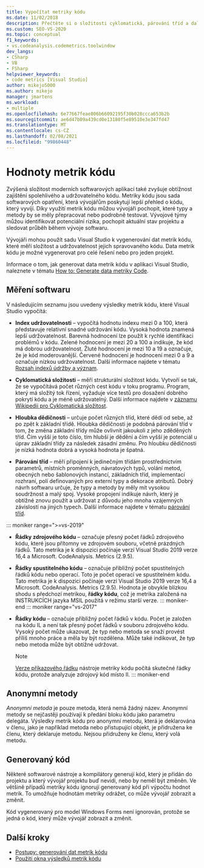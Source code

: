 ```yaml
---
title: Vypočítat metriky kódu
ms.date: 11/02/2018
description: Přečtěte si o složitosti cyklomatická, párování tříd a dalších metrikách kódu sady Visual Studio. Podívejte se, jak metriky můžou sledovat průběh vývoje a identifikovat rizika.
ms.custom: SEO-VS-2020
ms.topic: conceptual
f1_keywords:
- vs.codeanalysis.codemetrics.toolwindow
dev_langs:
- CSharp
- VB
- FSharp
helpviewer_keywords:
- code metrics [Visual Studio]
author: mikejo5000
ms.author: mikejo
manager: jmartens
ms.workload:
- multiple
ms.openlocfilehash: 6e77667feae806b66092195f30b028ccca653b2b
ms.sourcegitcommit: ae6d47b09a439cd0e13180f5e89510e3e347fd47
ms.translationtype: MT
ms.contentlocale: cs-CZ
ms.lasthandoff: 02/08/2021
ms.locfileid: "99860448"
---
```

# <a name="code-metrics-values"></a>Hodnoty metrik kódu

Zvýšená složitost moderních softwarových aplikací také zvyšuje obtížnost zajištění spolehlivého a udržovatelného kódu. Metriky kódu jsou sada softwarových opatření, která vývojářům poskytují lepší přehled o kódu, který vyvíjí. Díky využití metrik kódu můžou vývojáři pochopit, které typy a metody by se měly přepracovat nebo podrobně testovat. Vývojové týmy můžou identifikovat potenciální rizika, pochopit aktuální stav projektu a sledovat průběh během vývoje softwaru.

Vývojáři mohou použít sadu Visual Studio k vygenerování dat metrik kódu, které měří složitost a udržovatelnost jejich spravovaného kódu. Data metrik kódu je možné vygenerovat pro celé řešení nebo pro jeden projekt.

Informace o tom, jak generovat data metrik kódu v aplikaci Visual Studio, naleznete v tématu [How to: Generate data metriky Code](../code-quality/how-to-generate-code-metrics-data.md).

## <a name="software-measurements"></a>Měření softwaru

V následujícím seznamu jsou uvedeny výsledky metrik kódu, které Visual Studio vypočítá:

- **Index udržovatelnosti** – vypočítá hodnotu indexu mezi 0 a 100, která představuje relativní snadné udržování kódu. Vysoká hodnota znamená lepší udržovatelnost. Barevná hodnocení lze použít k rychlé identifikaci problémů v kódu. Zelené hodnocení je mezi 20 a 100 a indikuje, že kód má dobrou udržovatelnost. Žluté hodnocení je mezi 10 a 19 a označuje, že je kód moderovanější. Červené hodnocení je hodnocení mezi 0 a 9 a označuje nízkou udržovatelnost. Další informace najdete v tématu [Rozsah indexů údržby a význam](code-metrics-maintainability-index-range-and-meaning.md).

- **Cyklomatická složitosti** – měří strukturální složitost kódu. Vytvoří se tak, že se vypočítává počet různých cest kódu v toku programu. Program, který má složitý tok řízení, vyžaduje více testů pro dosažení dobrého pokrytí kódu a je méně udržovatelný. Další informace najdete v [záznamu Wikipedii pro Cyklomatická složitost](https://wikipedia.org/wiki/Cyclomatic_complexity).

- **Hloubka dědičnosti** – určuje počet různých tříd, které dědí od sebe, až po zpět k základní třídě. Hloubka dědičnosti je podobná párování tříd v tom, že změna základní třídy může ovlivnit jakoukoli z jeho zděděných tříd. Čím vyšší je toto číslo, tím hlubší je dědění a čím vyšší je potenciál u úprav základní třídy za následek zásadní změnu. Pro hloubku dědičnosti je nízká hodnota dobrá a vysoká hodnota je špatná.

- **Párování tříd** – měří připojení k jedinečným třídám prostřednictvím parametrů, místních proměnných, návratových typů, volání metod, obecných nebo šablonových instancí, základních tříd, implementací rozhraní, polí definovaných pro externí typy a dekorace atributů. Dobrý návrh softwaru určuje, že typy a metody by měly mít vysokou soudržnost a malý spoj. Vysoké propojení indikuje návrh, který je obtížné znovu použít a udržovat z důvodu jeho mnoha vzájemných závislostí na jiných typech. Další informace najdete v tématu [párování tříd](code-metrics-class-coupling.md).

::: moniker range=">=vs-2019"

- **Řádky zdrojového kódu** – označuje přesný počet řádků zdrojového kódu, které jsou přítomny ve zdrojovém souboru, včetně prázdných řádků. Tato metrika je k dispozici počínaje verzí Visual Studio 2019 verze 16,4 a Microsoft. CodeAnalysis. Metrics (2.9.5).

- **Řádky spustitelného kódu** – označuje přibližný počet spustitelných řádků kódu nebo operací. Toto je počet operací ve spustitelném kódu. Tato metrika je k dispozici počínaje verzí Visual Studio 2019 verze 16,4 a Microsoft. CodeAnalysis. Metrics (2.9.5). Hodnota je obvykle blízkou shodu s předchozí metrikou, **řádky kódu**, což je metrika založená na INSTRUKCÍCH jazyka MSIL použitá v režimu starší verze.
::: moniker-end
::: moniker range="vs-2017"

- **Řádky kódu** – označuje přibližný počet řádků v kódu. Počet je založen na kódu IL a není tak přesný počet řádků v souboru zdrojového kódu. Vysoký počet může ukazovat, že typ nebo metoda se snaží provést příliš mnoho práce a měla by být rozdělena. Může také indikovat, že typ nebo metoda může být obtížné udržovat.

   > [!NOTE]
   > [Verze příkazového řádku](../code-quality/how-to-generate-code-metrics-data.md#command-line-code-metrics) nástroje metriky kódu počítá skutečné řádky kódu, protože analyzuje zdrojový kód místo Il.
::: moniker-end

## <a name="anonymous-methods"></a>Anonymní metody

*Anonymní metoda* je pouze metoda, která nemá žádný název. Anonymní metody se nejčastěji používají k předání bloku kódu jako parametru delegáta. Výsledky metrik kódu pro anonymní metodu, která je deklarována v členu, jako je například metoda nebo přistupující objekt, je přidružena ke členu, který deklaruje metodu. Nejsou přidruženy ke členu, který volá metodu.

## <a name="generated-code"></a>Generovaný kód

Některé softwarové nástroje a kompilátory generují kód, který je přidán do projektu a který vývojář projektu buď nevidí, nebo by neměl být změněn. Ve většině případů metriky kódu ignorují generovaný kód při výpočtu hodnot metrik. To umožňuje hodnotám metriky odrážet, co může vývojář zobrazit a změnit.

Kód vygenerovaný pro model Windows Forms není ignorován, protože se jedná o kód, který může vývojář zobrazit a změnit.

## <a name="next-steps"></a>Další kroky

- [Postupy: generování dat metrik kódu](../code-quality/how-to-generate-code-metrics-data.md)
- [Použití okna výsledků metrik kódu](../code-quality/working-with-code-metrics-data.md)